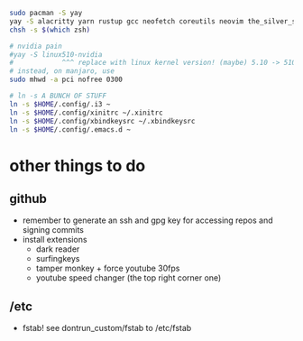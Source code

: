 ```sh
sudo pacman -S yay
yay -S alacritty yarn rustup gcc neofetch coreutils neovim the_silver_searcher zsh hyperfine wget tree ffmpeg fzf cmake go brave ttf-iosevka-term-ss12 xbindkeys xcape nvidia-settings python-pip discord certbot unzip xclip tig syncthing activitywatch polybar ttf-material-design-icons lunar-client bat
chsh -s $(which zsh)

# nvidia pain
#yay -S linux510-nvidia
#            ^^^ replace with linux kernel version! (maybe) 5.10 -> 510 DOESNT WORK
# instead, on manjaro, use 
sudo mhwd -a pci nofree 0300

# ln -s A BUNCH OF STUFF
ln -s $HOME/.config/.i3 ~
ln -s $HOME/.config/xinitrc ~/.xinitrc
ln -s $HOME/.config/xbindkeysrc ~/.xbindkeysrc
ln -s $HOME/.config/.emacs.d ~
```

# other things to do
## github
- remember to generate an ssh and gpg key for accessing repos and signing commits
- install extensions
    - dark reader
    - surfingkeys
    - tamper monkey + force youtube 30fps
    - youtube speed changer (the top right corner one)

## /etc
- fstab! see dontrun_custom/fstab to /etc/fstab
